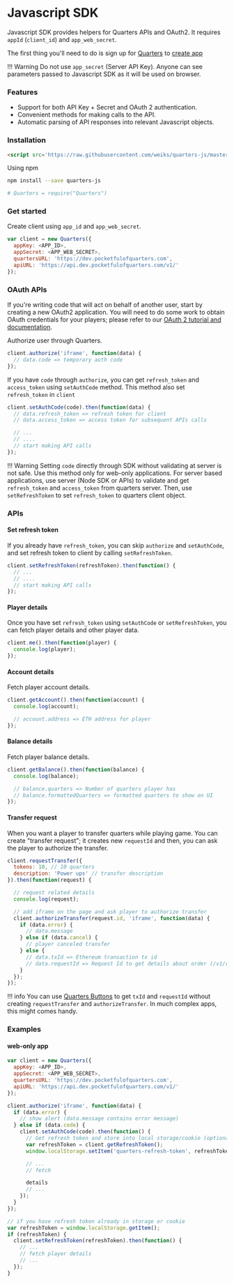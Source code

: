 # Javascript SDK

Javascript SDK provides helpers for Quarters APIs and OAuth2. It requires
`appId` (`client_id`) and `app_web_secret`.

The first thing you'll need to do is sign up for [Quarters](https://dev.pocketfulofquarters.com) to [create app](../guides/create-app.md)

!!! Warning
    Do not use `app_secret` (Server API Key). Anyone can see parameters
    passed to Javascript SDK as it will be used on browser.

### Features

* Support for both API Key + Secret and OAuth 2 authentication.
* Convenient methods for making calls to the API.
* Automatic parsing of API responses into relevant Javascript objects.

### Installation

```html
<script src='https://raw.githubusercontent.com/weiks/quarters-js/master/lib/Quarters.min.js'></script>
```

Using npm

```bash
npm install --save quarters-js

# Quarters = require("Quarters")
```

### Get started

Create client using `app_id` and `app_web_secret`.

```js
var client = new Quarters({
  appKey: <APP_ID>,
  appSecret: <APP_WEB_SECRET>,
  quartersURL: 'https://dev.pocketfulofquarters.com',
  apiURL: 'https://api.dev.pocketfulofquarters.com/v1/'
});
```

### OAuth APIs

If you're writing code that will act on behalf of another user, start by creating a new OAuth2 application. You will need to do some work to obtain OAuth credentials for your players; please refer to our [OAuth 2 tutorial and documentation](../oauth/introduction.md).

Authorize user through Quarters.

```js
client.authorize('iframe', function(data) {
  // data.code => temporary auth code
});
```

If you have `code` through `authorize`, you can get `refresh_token` and `access_token` using `setAuthCode` method. This method also set `refresh_token` in `client`

```js
client.setAuthCode(code).then(function(data) {
  // data.refresh_token => refresh token for client
  // data.access_token => access token for subsequent APIs calls

  // ...
  // ....
  // start making API calls
});
```

!!! Warning
    Setting `code` directly through SDK without validating at server is not safe. Use this method only for web-only applications. For server based applications, use server (Node SDK or APIs) to validate and get `refresh_token` and `access_token` from quarters server. Then, use `setRefreshToken` to set `refresh_token` to quarters client object.

### APIs

#### Set refresh token

If you already have `refresh_token`, you can skip `authorize` and `setAuthCode`, and set refresh token to client by calling `setRefreshToken`.

```js
client.setRefreshToken(refreshToken).then(function() {
  // ...
  // ....
  // start making API calls
});
```

#### Player details

Once you have set `refresh_token` using `setAuthCode` or `setRefreshToken`, you can fetch player details and other player data.

```js
client.me().then(function(player) {
  console.log(player);
});
```

#### Account details

Fetch player account details.

```js
client.getAccount().then(function(account) {
  console.log(account);

  // account.address => ETH address for player
});
```

#### Balance details

Fetch player balance details.

```js
client.getBalance().then(function(balance) {
  console.log(balance);

  // balance.quarters => Number of quarters player has
  // balance.formattedQuarters => formatted quarters to show on UI
});
```

#### Transfer request

When you want a player to transfer quarters while playing game. You can create "transfer request"; it creates new `requestId` and then, you can ask the player to authorize the transfer.

```js
client.requestTransfer({
  tokens: 10, // 10 quarters
  description: 'Power ups' // transfer description
}).then(function(request) {

  // request related details
  console.log(request);

  // add iframe on the page and ask player to authorize transfer
  client.authorizeTransfer(request.id, 'iframe', function(data) {
    if (data.error) {
      // data.message
    } else if (data.cancel) {
      // player canceled transfer
    } else {
      // data.txId => Ethereum transaction tx id
      // data.requestId => Request Id to get details about order (/v1/requests/:requestId)
    }
  });
});
```

!!! info
    You can use [Quarters Buttons](../quarters-buttons.md) to get `txId` and `requestId` without creating `requestTransfer` and `authorizeTransfer`. In much complex apps, this might comes handy.

### Examples

#### web-only app

```js
var client = new Quarters({
  appKey: <APP_ID>,
  appSecret: <APP_WEB_SECRET>,
  quartersURL: 'https://dev.pocketfulofquarters.com',
  apiURL: 'https://api.dev.pocketfulofquarters.com/v1/'
});

client.authorize('iframe', function(data) {
  if (data.error) {
    // show alert (data.message contains error message)
  } else if (data.code) {
    client.setAuthCode(code).then(function() {
      // Get refresh token and store into local storage/cookie (optional)
      var refreshToken = client.getRefreshToken();
      window.localStorage.setItem('quarters-refresh-token', refreshToken);

      // ...
      // fetch

      details
      // ...
    });
  }
});

// if you have refresh token already in storage or cookie
var refreshToken = window.localStorage.getItem();
if (refreshToken) {
  client.setRefreshToken(refreshToken).then(function() {
    // ...
    // fetch player details
    // ...
  });
}
```
